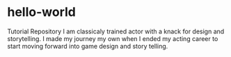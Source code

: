 # hello-world
Tutorial Repository
I am classicaly trained actor with a knack for design and storytelling. 
I made my journey my own when I ended my acting career to start moving forward into game design and story telling. 
